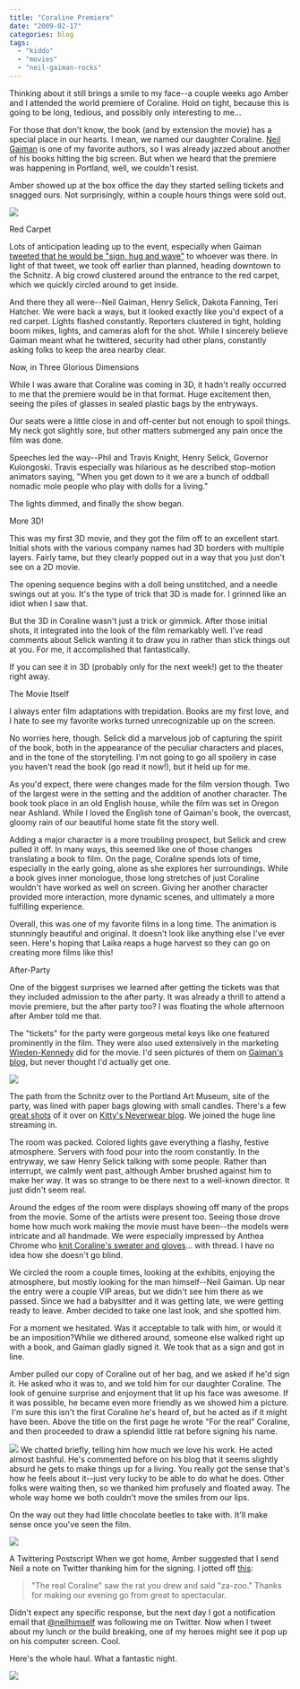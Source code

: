```yaml
---
title: "Coraline Premiere"
date: "2009-02-17"
categories: blog
tags:
  - "kiddo"
  - "movies"
  - "neil-gaiman-rocks"
---
```


Thinking about it still brings a smile to my face--a couple weeks ago Amber and I attended the world premiere of Coraline. Hold on tight, because this is going to be long, tedious, and possibly only interesting to me...



For those that don't know, the book (and by extension the movie) has a special place in our hearts. I mean, we named our daughter Coraline. [Neil Gaiman](http://www.neilgaiman.com/) is one of my favorite authors, so I was already jazzed about another of his books hitting the big screen. But when we heard that the premiere was happening in Portland, well, we couldn't resist.

Amber showed up at the box office the day they started selling tickets and snagged ours. Not surprisingly, within a couple hours things were sold out.

[![](/images/100_2528.jpg)](/images/100_2528.jpg)



Red Carpet

Lots of anticipation leading up to the event, especially when Gaiman [tweeted that he would be "sign, hug and wave"](http://twitter.com/neilhimself/status/1181705504) to whoever was there. In light of that tweet, we took off earlier than planned, heading downtown to the Schnitz. A big crowd clustered around the entrance to the red carpet, which we quickly circled around to get inside.



And there they all were--Neil Gaiman, Henry Selick, Dakota Fanning, Teri Hatcher. We were back a ways, but it looked exactly like you'd expect of a red carpet. Lights flashed constantly. Reporters clustered in tight, holding boom mikes, lights, and cameras aloft for the shot. While I sincerely believe Gaiman meant what he twittered, security had other plans, constantly asking folks to keep the area nearby clear.



Now, in Three Glorious Dimensions

While I was aware that Coraline was coming in 3D, it hadn't really occurred to me that the premiere would be in that format. Huge excitement then, seeing the piles of glasses in sealed plastic bags by the entryways.



Our seats were a little close in and off-center but not enough to spoil things. My neck got slightly sore, but other matters submerged any pain once the film was done.



Speeches led the way--Phil and Travis Knight, Henry Selick, Governor Kulongoski. Travis especially was hilarious as he described stop-motion animators saying, "When you get down to it we are a bunch of oddball nomadic mole people who play with dolls for a living."



The lights dimmed, and finally the show began.



More 3D!

This was my first 3D movie, and they got the film off to an excellent start. Initial shots with the various company names had 3D borders with multiple layers. Fairly tame, but they clearly popped out in a way that you just don't see on a 2D movie.



The opening sequence begins with a doll being unstitched, and a needle swings out at you. It's the type of trick that 3D is made for. I grinned like an idiot when I saw that.



But the 3D in Coraline wasn't just a trick or gimmick. After those initial shots, it integrated into the look of the film remarkably well. I've read comments about Selick wanting it to draw you in rather than stick things out at you. For me, it accomplished that fantastically.



If you can see it in 3D (probably only for the next week!) get to the theater right away.



The Movie Itself

I always enter film adaptations with trepidation. Books are my first love, and I hate to see my favorite works turned unrecognizable up on the screen.

No worries here, though. Selick did a marvelous job of capturing the spirit of the book, both in the appearance of the peculiar characters and places, and in the tone of the storytelling. I'm not going to go all spoilery in case you haven't read the book (go read it now!), but it held up for me.

As you'd expect, there were changes made for the film version though. Two of the largest were in the setting and the addition of another character. The book took place in an old English house, while the film was set in Oregon near Ashland. While I loved the English tone of Gaiman's book, the overcast, gloomy rain of our beautiful home state fit the story well.

Adding a major character is a more troubling prospect, but Selick and crew pulled it off. In many ways, this seemed like one of those changes translating a book to film. On the page, Coraline spends lots of time, especially in the early going, alone as she explores her surroundings. While a book gives inner monologue, those long stretches of just Coraline wouldn't have worked as well on screen. Giving her another character provided more interaction, more dynamic scenes, and ultimately a more fulfilling experience.

Overall, this was one of my favorite films in a long time. The animation is stunningly beautiful and original. It doesn't look like anything else I've ever seen. Here's hoping that Laika reaps a huge harvest so they can go on creating more films like this!



After-Party

One of the biggest surprises we learned after getting the tickets was that they included admission to the after party. It was already a thrill to attend a movie premiere, but the after party too? I was floating the whole afternoon after Amber told me that.

The "tickets" for the party were gorgeous metal keys like one featured prominently in the film. They were also used extensively in the marketing [Wieden-Kennedy](http://www.youtube.com/watch?v=4woy-_3azzs) did for the movie. I'd seen pictures of them on [Gaiman's blog](http://www.neilgaiman.com/), but never thought I'd actually get one.

[![](/images/100_2512-225x300.jpg)](/images/100_2512.jpg)

The path from the Schnitz over to the Portland Art Museum, site of the party, was lined with paper bags glowing with small candles. There's a few [great shots](http://kittysneverwear.blogspot.com/2009/02/in-which-we-attend-coraline-premiere.html) of it over on [Kitty's Neverwear blog](http://kittysneverwear.blogspot.com/). We joined the huge line streaming in.

The room was packed. Colored lights gave everything a flashy, festive atmosphere. Servers with food pour into the room constantly. In the entryway, we saw Henry Selick talking with some people. Rather than interrupt, we calmly went past, although Amber brushed against him to make her way. It was so strange to be there next to a well-known director. It just didn't seem real.

Around the edges of the room were displays showing off many of the props from the movie. Some of the artists were present too. Seeing those drove home how much work making the movie must have been--the models were intricate and all handmade. We were especially impressed by Anthea Chrome who [knit Coraline's sweater and gloves](http://www.youtube.com/watch?v=muce8MVqTaU)... with thread. I have no idea how she doesn't go blind.

We circled the room a couple times, looking at the exhibits, enjoying the atmosphere, but mostly looking for the man himself--Neil Gaiman. Up near the entry were a couple VIP areas, but we didn't see him there as we passed. Since we had a babysitter and it was getting late, we were getting ready to leave. Amber decided to take one last look, and she spotted him.

For a moment we hesitated. Was it acceptable to talk with him, or would it be an imposition?While we dithered around, someone else walked right up with a book, and Gaiman gladly signed it. We took that as a sign and got in line.

Amber pulled our copy of Coraline out of her bag, and we asked if he'd sign it. He asked who it was to, and we told him for our daughter Coraline. The look of genuine surprise and enjoyment that lit up his face was awesome. If it was possible, he became even more friendly as we showed him a picture.  I'm sure this isn't the first Coraline he's heard of, but he acted as if it might have been. Above the title on the first page he wrote "For the real" Coraline, and then proceeded to draw a splendid little rat before signing his name.

[![](/images/100_2518.jpg)](/images/100_2518.jpg)
We chatted briefly, telling him how much we love his work. He acted almost bashful. He's commented before on his blog that it seems slightly absurd he gets to make things up for a living. You really got the sense that's how he feels about it--just very lucky to be able to do what he does. Other folks were waiting then, so we thanked him profusely and floated away. The whole way home we both couldn't move the smiles from our lips.

On the way out they had little chocolate beetles to take with. It'll make sense once you've seen the film.

[![](/images/100_2515.jpg)](/images/100_2515.jpg)


A Twittering Postscript
When we got home, Amber suggested that I send Neil a note on Twitter thanking him for the signing. I jotted off [this](http://twitter.com/jasonrclark/status/1182534906):


> "The real Coraline" saw the rat you drew and said "za-zoo." Thanks for making our evening go from great to spectacular.

Didn't expect any specific response, but the next day I got a notification email that [@neilhimself](http://twitter.com/neilhimself) was following me on Twitter. Now when I tweet about my lunch or the build breaking, one of my heroes might see it pop up on his computer screen. Cool.

Here's the whole haul. What a fantastic night.

[![](/images/100_2510a-300x206.jpg)](/images/100_2510a.jpg)
